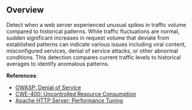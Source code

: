 ## Overview

Detect when a web server experienced unusual spikes in traffic volume compared to historical patterns. While traffic fluctuations are normal, sudden significant increases in request volume that deviate from established patterns can indicate various issues including viral content, misconfigured services, denial of service attacks, or other abnormal conditions. This detection compares current traffic levels to historical averages to identify anomalous patterns.

**References**:
- [OWASP: Denial of Service](https://owasp.org/www-community/attacks/Denial_of_Service)
- [CWE-400: Uncontrolled Resource Consumption](https://cwe.mitre.org/data/definitions/400.html)
- [Apache HTTP Server: Performance Tuning](https://httpd.apache.org/docs/2.4/misc/perf-tuning.html) 